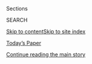 <div id="app">

<div>

<div class="NYTAppHideMasthead css-1r6wvpq e1suatyy0">

<div class="section css-ui9rw0 e1suatyy2">

<div class="css-eph4ug er09x8g0">

<div class="css-6n7j50">

</div>

<span class="css-1dv1kvn">Sections</span>

<div class="css-10488qs">

<span class="css-1dv1kvn">SEARCH</span>

</div>

[Skip to content](#site-content)[Skip to site
index](#site-index)

</div>

<div class="css-10698na e1huz5gh0">

</div>

</div>

<div id="masthead-bar-one" class="section hasLinks css-15hmgas e1csuq9d3">

<div class="css-uqyvli e1csuq9d0">

</div>

<div class="css-1uqjmks e1csuq9d1">

</div>

<div class="css-9e9ivx">

[](https://myaccount.nytimes.com/auth/login?response_type=cookie&client_id=vi)

</div>

<div class="css-1bvtpon e1csuq9d2">

[Today’s Paper](https://www.nytimes.com/section/todayspaper)

</div>

</div>

</div>

</div>

<div data-aria-hidden="false">

<div id="site-content" data-role="main">

<div id="top-wrapper" class="css-15p45cc eaca97t0" type="top">

<div id="top-slug" class="css-19x0jxb eaca97t1" hidden="">

Advertisement

</div>

[Continue reading the main
story](#after-top)

<div class="ad top-wrapper" style="text-align:center;height:100%;display:block;min-height:90px">

<div id="top" class="place-ad" data-position="top" data-size-key="top">

</div>

</div>

<div id="after-top">

</div>

</div>

<div id="byline" class="section css-15h4p1b e9abtgs0">

<div class="css-1j21atc e1svk9qx1">

<div class="css-nfcc9b e1svk9qx3">

<div class="css-cnx41t">

![Portrait of Jon
Pareles](https://static01.nyt.com/images/2018/06/14/multimedia/author-jon-pareles/author-jon-pareles-thumbLarge.png)

</div>

<div class="css-vl9dhg e1svk9qx5">

<div class="css-1nrhkj6 e1svk9qx6">

# Jon Pareles

</div>

## <span></span>

Jon Pareles has been the chief popular music critic at The New York
Times since 1988. In those years, Mr. Pareles has watched Adele rehearse
for a world tour, visited U2 recording sessions in Dublin, talked with
Justin Bieber about how to make a hit, shopped for bling with Pharrell,
partied all night with Bjork in Iceland, interviewed James Brown on
prison work release, attended a private trance ceremony in Morocco,
paraded in carnival costume in Rio de Janeiro, spent an evening at
Radiohead’s favorite pub and been personally denounced from the stage of
Madison Square Garden by Axl Rose at Guns' N’ Roses concerts. Twice.

<span class="css-dd5dyy">More**</span>

</div>

</div>

</div>

<div>

<div id="mid1-wrapper" class="css-1mn4oms eaca97t0" type="rank">

<div id="mid1-slug" class="css-1tag3rd eaca97t1">

Advertisement

</div>

[Continue reading the main
story](#after-mid1)

<div id="mid1" class="ad mid1-wrapper" style="text-align:center;height:100%;display:block">

</div>

<div id="after-mid1">

</div>

</div>

</div>

<div class="css-185go5a e1o5byef0">

<div class="css-15cbhtu">

  - [Latest](#stream-panel)
  - <span class="css-6n7j50">Search</span>
    <div class="control">
    <div class="label-container css-1dv1kvn">
    Search
    </div>
    <div class="css-wm4t3d">
    **<span id="clear-search-input" class="css-1dv1kvn">Clear this text
    input</span>
    </div>
    </div>
    <span class="css-1iovbfw"></span>

<div id="stream-panel" class="section css-8msx5b e1jz0cab1">

<div class="css-13mho3u">

1.  
    
    <div class="css-1cp3ece">
    
    <div class="css-1l4spti">
    
    [](/2020/07/31/arts/music/beyonce-black-is-king.html)
    
    <div class="css-79elbk">
    
    ![](https://static01.nyt.com/images/2020/08/03/arts/31beyonce7/31beyonce7-thumbWide.jpg?quality=75&auto=webp&disable=upscale)
    
    </div>
    
    ## Beyoncé’s ‘Black Is King’: Let’s Discuss
    
    Six critics on the visual album rooted in her “Lion King”-inspired
    record “The Gift,” a grand statement of African-diaspora pride and
    creative power.
    
    <div class="css-1nqbnmb ea5icrr0">
    
    By <span class="css-1n7hynb">Jason Farago, Vanessa Friedman, Gia
    Kourlas, Wesley Morris, Jon Pareles <span>and</span> Salamishah
    Tillet</span>
    
    </div>
    
    </div>
    
    <div class="css-1lc2l26 e1xfvim33">
    
    </div>
    
    </div>

2.  
    
    <div class="css-1cp3ece">
    
    <div class="css-1l4spti">
    
    [](/2020/07/31/arts/music/playlist-billie-eilish-snakehips-a-boogie.html)
    
    <div class="css-79elbk">
    
    ![](https://static01.nyt.com/images/2020/07/31/arts/31playlist/31playlist-thumbWide.jpg?quality=75&auto=webp&disable=upscale)
    
    </div>
    
    ### <span class="css-m70j1g">The Playlist</span>
    
    ## Billie Eilish’s Isolation Awakening, and 8 More New Songs
    
    Hear tracks by Laura Veirs, A.G. Cook, Bill Frisell and others.
    
    <div class="css-1nqbnmb ea5icrr0">
    
    By <span class="css-1n7hynb">Jon Pareles, Jon Caramanica
    <span>and</span> Giovanni
    Russonello</span>
    
    </div>
    
    </div>
    
    <div class="css-1lc2l26 e1xfvim33">
    
    </div>
    
    </div>

3.  
    
    <div class="css-1cp3ece">
    
    <div class="css-1l4spti">
    
    [](/2020/07/26/arts/music/peter-green-dead.html)
    
    <div class="css-79elbk">
    
    ![](https://static01.nyt.com/images/2020/07/27/obituaries/27green-obit-pix1/26green-obit-pix1-thumbWide.jpg?quality=75&auto=webp&disable=upscale)
    
    </div>
    
    ## Peter Green, Fleetwood Mac’s Founder, Is Dead at 73
    
    One of England’s finest blues guitarists, he wrote most of the
    group’s early songs. But he left the group after taking LSD,
    saying he wanted to change his life.
    
    <div class="css-1nqbnmb ea5icrr0">
    
    By <span class="css-1n7hynb">Jon
    Pareles</span>
    
    </div>
    
    </div>
    
    <div class="css-1lc2l26 e1xfvim33">
    
    </div>
    
    </div>

4.  
    
    <div class="css-1cp3ece">
    
    <div class="css-1l4spti">
    
    [](/2020/07/24/arts/music/playlist-taylor-swift-j-cole-drake.html)
    
    <div class="css-79elbk">
    
    ![](https://static01.nyt.com/images/2020/07/24/arts/24playlist/24playlist-thumbWide.png?quality=75&auto=webp&disable=upscale)
    
    </div>
    
    ### <span class="css-m70j1g">The Playlist</span>
    
    ## Taylor Swift’s Heartbreak Dreamscape, and 9 More New Songs
    
    Hear tracks by J. Cole, the Avalanches, Courtney Marie Andrews and
    others.
    
    <div class="css-1nqbnmb ea5icrr0">
    
    By <span class="css-1n7hynb">Jon Pareles, Jon Caramanica
    <span>and</span> Giovanni
    Russonello</span>
    
    </div>
    
    </div>
    
    <div class="css-1lc2l26 e1xfvim33">
    
    </div>
    
    </div>

5.  
    
    <div class="css-1cp3ece">
    
    <div class="css-1l4spti">
    
    [](/2020/07/21/obituaries/cosmas-magaya-dead-coronavirus.html)
    
    <div class="css-79elbk">
    
    ![](https://static01.nyt.com/images/2020/07/23/obituaries/20Magaya/20Magaya-thumbWide.jpg?quality=75&auto=webp&disable=upscale)
    
    </div>
    
    ### <span class="css-m70j1g">Those We’ve Lost</span>
    
    ## Cosmas Magaya, Musician and Teacher of African Traditions, Dies at 66
    
    A virtuoso of the mbira, a plucked instrument, he shared his
    knowledge with the wider world to preserve wisdom handed down
    orally. He died of Covid-19.
    
    <div class="css-1nqbnmb ea5icrr0">
    
    By <span class="css-1n7hynb">Jon
    Pareles</span>
    
    </div>
    
    </div>
    
    <div class="css-1lc2l26 e1xfvim33">
    
    </div>
    
    </div>

6.  
    
    <div class="css-1cp3ece">
    
    <div class="css-1l4spti">
    
    [](/2020/07/21/arts/music/lianne-la-havas-review.html)
    
    <div class="css-79elbk">
    
    ![](https://static01.nyt.com/images/2020/07/22/arts/21lahavas-review1/21lahavas-review1-thumbWide.jpg?quality=75&auto=webp&disable=upscale)
    
    </div>
    
    ### <span class="css-m70j1g">Album Review</span>
    
    ## Lianne La Havas Traces the Arc of a Romance
    
    With supple guitar and a freewheeling voice, the English songwriter
    delves into matters of the heart on her self-titled third album.
    
    <div class="css-1nqbnmb ea5icrr0">
    
    By <span class="css-1n7hynb">Jon
    Pareles</span>
    
    </div>
    
    </div>
    
    <div class="css-1lc2l26 e1xfvim33">
    
    </div>
    
    </div>

7.  
    
    <div class="css-1cp3ece">
    
    <div class="css-1l4spti">
    
    [](/2020/07/21/arts/music/best-quarantine-concerts-livestream.html)
    
    <div class="css-79elbk">
    
    ![](https://static01.nyt.com/images/2020/07/26/arts/26livestream/26livestream-thumbWide-v2.jpg?quality=75&auto=webp&disable=upscale)
    
    </div>
    
    ## 10 Best Quarantine Concerts Online
    
    With in-person shows still mostly on hold, musicians are finding new
    ways to insert life into livestreams.
    
    <div class="css-1nqbnmb ea5icrr0">
    
    By <span class="css-1n7hynb">Jon
    Pareles</span>
    
    </div>
    
    </div>
    
    <div class="css-1lc2l26 e1xfvim33">
    
    </div>
    
    </div>

8.  
    
    <div class="css-1cp3ece">
    
    <div class="css-1l4spti">
    
    [](/2020/07/21/arts/music/livestreams-intimacy.html)
    
    <div class="css-79elbk">
    
    ![](https://static01.nyt.com/images/2020/07/26/arts/26livestreaming-pareles/26livestreaming-pareles-thumbWide.jpg?quality=75&auto=webp&disable=upscale)
    
    </div>
    
    ### <span class="css-m70j1g">Critic’s Notebook</span>
    
    ## Intimacy Is Overrated: Concerts in the Livestream Era
    
    What’s lost when audiences can’t be close to musicians, applause is
    virtual and over-the-top artists are crammed into screens? So much.
    
    <div class="css-1nqbnmb ea5icrr0">
    
    By <span class="css-1n7hynb">Jon
    Pareles</span>
    
    </div>
    
    </div>
    
    <div class="css-1lc2l26 e1xfvim33">
    
    </div>
    
    </div>

9.  
    
    <div class="css-1cp3ece">
    
    <div class="css-1l4spti">
    
    [](/2020/07/17/arts/music/playlist-drake-dj-khaled-mariah-carey.html)
    
    <div class="css-79elbk">
    
    ![](https://static01.nyt.com/images/2020/07/17/arts/17playlist/17playlist-thumbWide.jpg?quality=75&auto=webp&disable=upscale)
    
    </div>
    
    ### <span class="css-m70j1g">The Playlist</span>
    
    ## Drake Clears His Throat With DJ Khaled, and 10 More New Songs
    
    Hear tracks by Mariah Carey, Tiwa Savage, Shamir and others.
    
    <div class="css-1nqbnmb ea5icrr0">
    
    By <span class="css-1n7hynb">Jon Pareles, Jon Caramanica
    <span>and</span> Giovanni
    Russonello</span>
    
    </div>
    
    </div>
    
    <div class="css-1lc2l26 e1xfvim33">
    
    </div>
    
    </div>

10. 
    
    <div class="css-1cp3ece">
    
    <div class="css-1l4spti">
    
    [](/2020/07/13/arts/music/judy-dyble-dead.html)
    
    <div class="css-79elbk">
    
    ![](https://static01.nyt.com/images/2020/07/14/obituaries/13-Dyble2/13-Dyble2-thumbWide.jpg?quality=75&auto=webp&disable=upscale)
    
    </div>
    
    ## Judy Dyble, Singer in Fairport Convention and Beyond, Dies at 71
    
    Her crystalline soprano drew on folk tradition, but she also
    embraced psychedelia and progressive rock.
    
    <div class="css-1nqbnmb ea5icrr0">
    
    By <span class="css-1n7hynb">Jon Pareles</span>
    
    </div>
    
    </div>
    
    <div class="css-1lc2l26 e1xfvim33">
    
    </div>
    
    </div>

<div class="css-13mho3u">

<div class="css-1t62hi8">

<div class="css-1stvaey">

Show
More

<div>

<div style="border:0;clip:rect(0 0 0 0);height:1px;margin:-1px;overflow:hidden;white-space:nowrap;padding:0;width:1px;position:absolute" data-role="log" data-aria-live="assertive">

</div>

<div style="border:0;clip:rect(0 0 0 0);height:1px;margin:-1px;overflow:hidden;white-space:nowrap;padding:0;width:1px;position:absolute" data-role="log" data-aria-live="assertive">

</div>

<div style="border:0;clip:rect(0 0 0 0);height:1px;margin:-1px;overflow:hidden;white-space:nowrap;padding:0;width:1px;position:absolute" data-role="log" data-aria-live="polite">

</div>

<div style="border:0;clip:rect(0 0 0 0);height:1px;margin:-1px;overflow:hidden;white-space:nowrap;padding:0;width:1px;position:absolute" data-role="log" data-aria-live="polite">

</div>

</div>

</div>

</div>

</div>

</div>

<div class="css-g6hk37 supplemental">

<div id="mid2-wrapper" class="css-10wkyv7 eaca97t0" type="lede">

<div id="mid2-slug" class="css-1tag3rd eaca97t1">

Advertisement

</div>

[Continue reading the main
story](#after-mid2)

<div id="mid2" class="ad mid2-wrapper" style="text-align:center;height:100%;display:block;min-height:250px">

</div>

<div id="after-mid2">

</div>

</div>

## Follow Elsewhere

<div class="module-body">

  - [**<span data-aria-hidden="true">JonPareles</span><span class="css-1dv1kvn">twitter
    page for JonPareles</span>](https://twitter.com/JonPareles)

</div>

</div>

</div>

</div>

</div>

</div>

</div>

## Site Index

<div>

</div>

## Site Information Navigation

  - [© <span>2020</span> <span>The New York Times
    Company</span>](https://help.nytimes.com/hc/en-us/articles/115014792127-Copyright-notice)

<!-- end list -->

  - [NYTCo](https://www.nytco.com/)
  - [Contact
    Us](https://help.nytimes.com/hc/en-us/articles/115015385887-Contact-Us)
  - [Work with us](https://www.nytco.com/careers/)
  - [Advertise](https://nytmediakit.com/)
  - [T Brand Studio](http://www.tbrandstudio.com/)
  - [Your Ad
    Choices](https://www.nytimes.com/privacy/cookie-policy#how-do-i-manage-trackers)
  - [Privacy](https://www.nytimes.com/privacy)
  - [Terms of
    Service](https://help.nytimes.com/hc/en-us/articles/115014893428-Terms-of-service)
  - [Terms of
    Sale](https://help.nytimes.com/hc/en-us/articles/115014893968-Terms-of-sale)
  - [Site
    Map](https://spiderbites.nytimes.com)
  - [Help](https://help.nytimes.com/hc/en-us)
  - [Subscriptions](https://www.nytimes.com/subscription?campaignId=37WXW)

</div>

</div>

